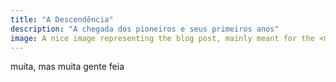 ```yaml
---
title: "A Descendência"
description: "A chegada dos pioneiros e seus primeiros anos"
image: A nice image representing the blog post, mainly meant for the <meta> tags
---
```



muita, mas muita gente feia